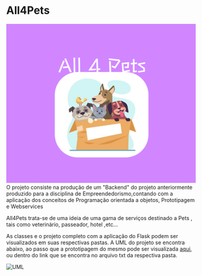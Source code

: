 # All4Pets
![Logo](Telas_App/Logo.png)
O projeto consiste na produção de um "Backend" do projeto anteriormente produzido para a disciplina
de Empreendedorismo,contando com a aplicação dos conceitos de Programação orientada a objetos, Prototipagem e Webservices

All4Pets trata-se de uma ideia de uma gama de serviços destinado a Pets , tais como veterinário, passeador, hotel ,etc...

As classes e o projeto completo com a aplicação do Flask podem ser visualizados em suas respectivas pastas.
A UML do projeto se encontra abaixo, ao passo que a prototipagem do mesmo pode ser visualizada [aqui](https://www.figma.com/proto/hK4p19oLP03RZ9vYCltHrA/All-4-Pets?node-id=1%3A2&scaling=scale-down&page-id=0%3A1&starting-point-node-id=1%3A2), ou dentro do link que se encontra no arquivo txt da respectiva pasta.

![UML](https://github.com/Projeto-All4Pets/All4Pets/blob/main/All4Pets-%20UML%20Class%20Diagram%20(final).jpg?raw=true)